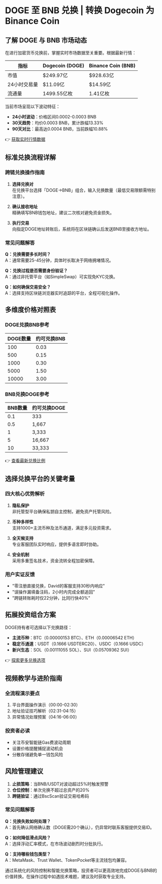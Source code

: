 # DOGE 至 BNB 兑换 | 转换 Dogecoin 为 Binance Coin

## 了解 DOGE 与 BNB 市场动态
在进行加密货币兑换前，掌握实时市场数据至关重要。根据最新行情：

| 指标          | Dogecoin (DOGE)       | Binance Coin (BNB)     |
|---------------|-----------------------|------------------------|
| 市值          | $249.97亿             | $928.63亿              |
| 24小时交易量  | $11.09亿              | $14.59亿               |
| 流通量        | 1499.55亿枚           | 1.41亿枚               |

当前市场呈现以下波动特征：
- **24小时波动**：价格区间0.0002-0.0003 BNB
- **30天趋势**：均价0.0003 BNB，累计跌幅13.33%
- **90天对比**：最高达0.0004 BNB，当前跌幅10.88%

👉 [获取实时行情数据](https://bit.ly/okx_welcome)

## 标准兑换流程详解
### 跨链兑换操作指南
1. **选择兑换对**  
   在兑换平台选择「DOGE→BNB」组合，输入兑换数量（最低交易限额需特别注意）。

2. **确认接收地址**  
   精确填写BNB钱包地址，建议二次核对避免资金损失。

3. **执行交易**  
   向指定DOGE地址转账后，系统将在区块链确认后发送BNB至接收方地址。

### 常见问题解答
**Q：兑换需要多长时间？**  
A：通常需要25-45分钟，具体时长取决于网络拥堵情况。

**Q：兑换过程是否需要身份验证？**  
A：通过非托管平台（如SimpleSwap）可实现免KYC兑换。

**Q：如何确保交易安全？**  
A：选择支持区块链浏览器实时追踪的平台，全程可视化操作。

## 多维度价格对照表
### DOGE兑换BNB参考
| DOGE数量 | 约可兑换BNB |
|----------|-------------|
| 100      | 0.03        |
| 500      | 0.15        |
| 1000     | 0.30        |
| 5000     | 1.50        |
| 10000    | 3.00        |

### BNB兑换DOGE参考
| BNB数量 | 约可兑换DOGE |
|---------|--------------|
| 0.1     | 333          |
| 0.5     | 1,667        |
| 1       | 3,333        |
| 5       | 16,667       |
| 10      | 33,333       |

👉 [查看最新兑换比例](https://bit.ly/okx_welcome)

## 选择兑换平台的关键考量
### 四大核心优势解析
1. **隐私保护**  
   非托管型平台确保私钥自主控制，避免资产托管风险。

2. **币种多样性**  
   支持1000+主流币种及法币通道，满足多元投资需求。

3. **全天候支持**  
   专业客服团队实时响应，提供多语言即时协助。

4. **安全机制**  
   采用多重签名技术，资金流转全程加密保障。

### 用户实证反馈
- "零注册直接兑换，David的客服支持30秒内响应"
- "误操作漏填备注码，2小时内完成全额追回"
- "跨链转账耗时仅22分钟，比同行快40%"

## 拓展投资组合方案
DOGE持有者可选择以下兑换路径：
- **主流币种**：BTC（0.00000153 BTC）、ETH（0.00006542 ETH）
- **稳定币通道**：USDT（0.1666 USDTERC20）、USDC（0.1666 USDC）
- **新兴生态**：SOL（0.00111055 SOL）、SUI（0.05709362 SUI）

👉 [探索更多兑换选项](https://bit.ly/okx_welcome)

## 视频教学与进阶指南
### 全流程演示要点
1. 平台界面操作演示（00:00-02:30）
2. 地址验证技巧解析（02:31-04:15）
3. 异常情况处理预案（04:16-06:00）

### 投资者必读
- 关注币安智能链Gas费波动周期
- 设置价格提醒捕捉波动机会
- 分散存储避免单一钱包风险

## 风险管理建议
1. **止损策略**：当BNB/USDT对波动超过5%时触发预警
2. **仓位控制**：单次兑换不超过总资产的20%
3. **跨链验证**：通过BscScan验证交易哈希码

### 常见问题解答
**Q：兑换失败如何处理？**  
A：首先确认网络确认数（DOGE需20个确认），仍异常时联系客服提供交易ID。

**Q：如何降低滑点风险？**  
A：选择浮动汇率模式，在市场波动剧烈时分批执行。

**Q：支持哪些钱包类型？**  
A：MetaMask、Trust Wallet、TokenPocket等主流钱包均兼容。

通过系统化的风险控制和智能兑换策略，投资者可以更高效地完成DOGE与BNB的价值转换。在操作过程中如遇技术难题，建议及时获取专业支持。